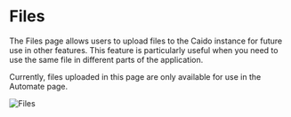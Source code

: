 # Files

The Files page allows users to upload files to the Caido instance for future use in other features. This feature is particularly useful when you need to use the same file in different parts of the application.

Currently, files uploaded in this page are only available for use in the Automate page.

<img alt="Files" src="/_images/files.png" no-shadow/>
